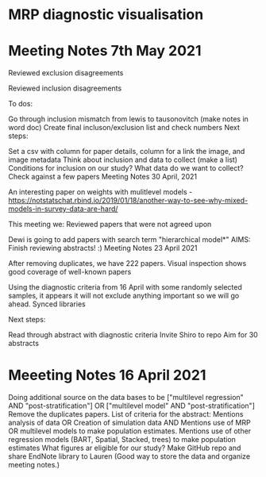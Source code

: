 # MRP diagnostic visualisation

# Meeting Notes 7th May 2021

Reviewed exclusion disagreements

Reviewed inclusion disagreements

To dos:

Go through inclusion mismatch from lewis to tausonovitch (make notes in word doc)
Create final incluson/exclusion list and check numbers
Next steps:

Set a csv with column for paper details, column for a link the image, and image metadata
Think about inclusion and data to collect (make a list)
Conditions for inclusion on our study?
What data do we want to collect?
Check against a few papers
Meeting Notes 30 April, 2021

An interesting paper on weights with mulitlevel models - https://notstatschat.rbind.io/2019/01/18/another-way-to-see-why-mixed-models-in-survey-data-are-hard/

This meeting we: Reviewed papers that were not agreed upon

Dewi is going to add papers with search term "hierarchical model*"
AIMS: Finish reviewing abstracts! :)
Meeting Notes 23 April 2021

After removing duplicates, we have 222 papers. Visual inspection shows good coverage of well-known papers

Using the diagnostic criteria from 16 April with some randomly selected samples, it appears it will not exclude anything important so we will go ahead. Synced libraries

Next steps:

Read through abstract with diagnostic criteria
Invite Shiro to repo
Aim for 30 abstracts

# Meeeting Notes 16 April 2021

Doing additional source on the data bases to be ["multilevel regression" AND "post-stratification"] OR ["multilevel model" AND "post-stratification"]
Remove the duplicates papers.
List of criteria for the abstract:
Mentions analysis of data OR
Creation of simulation data AND
Mentions use of MRP OR multilevel models to make population estimates.
Mentions use of other regression models (BART, Spatial, Stacked, trees) to make population estimates
What figures ar eligible for our study?
Make GitHub repo and share EndNote library to Lauren (Good way to store the data and organize meeting notes.)
